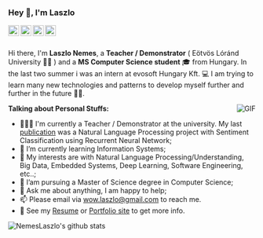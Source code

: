 ### Hey 👋, I'm Laszlo

<a href="https://www.linkedin.com/in/laszlo-nemes/">
  <img align="left" alt="NemesLaszlo's LinkdeIn" width="22px" src="https://cdn.jsdelivr.net/npm/simple-icons@v3/icons/linkedin.svg" />
</a>
<a href="https://twitter.com/Leslie_Nemes">
  <img align="left" alt="NemesLaszlo's Twitter" width="22px" src="https://cdn.jsdelivr.net/npm/simple-icons@v3/icons/twitter.svg" />
</a>
<a href="https://www.researchgate.net/profile/Laszlo_Nemes7">
  <img align="left" alt="NemesLaszlo's ResearchGate" width="22px" src="https://cdn.jsdelivr.net/npm/simple-icons@v3/icons/researchgate.svg" />
</a>
<a href="https://orcid.org/0000-0001-6167-9369/">
  <img align="left" alt="NemesLaszlo's Orcid" width="22px" src="https://cdn.jsdelivr.net/npm/simple-icons@v3/icons/orcid.svg" />
</a>

<br />
<br />

Hi there, I'm **Laszlo Nemes**, a **Teacher / Demonstrator** ( Eötvös Lóránd University 👨‍💻 ) and a **MS Computer Science student** 🎓 from Hungary. In the last two summer i was an intern at evosoft Hungary Kft. 💻 I am trying to learn many new technologies and patterns to develop myself further and further in the future 👨‍💼.

  <img align="right" alt="GIF" src="https://i.pinimg.com/originals/e4/26/70/e426702edf874b181aced1e2fa5c6cde.gif" />
  
  **Talking about Personal Stuffs:**

- 👨🏽‍💻 I'm currently a Teacher / Demonstrator at the university. My last [publication](https://www.tandfonline.com/doi/full/10.1080/24751839.2020.1790793) was a Natural Language Processing project with Sentiment Classification using Recurrent Neural Network;
- 🌱 I’m currently learning Information Systems; 
- 🤔 My interests are with Natural Language Processing/Understanding, Big Data, Embedded Systems, Deep Learning, Software Engineering, etc..;
- 💼 I’am pursuing a Master of Science degree in Computer Science;
- 💬 Ask me about anything, I am happy to help;
- 📫 Please email via wow.laszlo@gmail.com to reach me.
- 📝 See my [Resume](https://nemeslaszlo.github.io/Portfolio-Website/assets/CV%20-Eng.pdf) or [Portfolio site](https://nemeslaszlo.github.io/Portfolio-Website/) to get more info.

![NemesLaszlo's github stats](https://github-readme-stats.vercel.app/api?username=NemesLaszlo&show_icons=true&hide_border=true)
